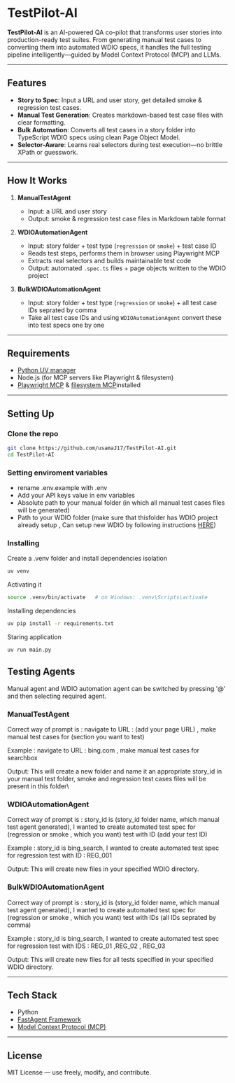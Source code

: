 # TestPilot-AI

**TestPilot-AI** is an AI-powered QA co-pilot that transforms user stories into production-ready test suites. From generating manual test cases to converting them into automated WDIO specs, it handles the full testing pipeline intelligently—guided by Model Context Protocol (MCP) and LLMs.

---

## Features

- **Story to Spec**: Input a URL and user story, get detailed smoke & regression test cases.
- **Manual Test Generation**: Creates markdown-based test case files with clear formatting.
- **Bulk Automation**: Converts all test cases in a story folder into TypeScript WDIO specs using clean Page Object Model.
- **Selector-Aware**: Learns real selectors during test execution—no brittle XPath or guesswork.

---

## How It Works

1. **ManualTestAgent**

   - Input: a URL and user story
   - Output: smoke & regression test case files in Markdown table format

2. **WDIOAutomationAgent**

   - Input: story folder + test type (`regression` or `smoke`) + test case ID
   - Reads test steps, performs them in browser using Playwright MCP
   - Extracts real selectors and builds maintainable test code
   - Output: automated `.spec.ts` files + page objects written to the WDIO project

3. **BulkWDIOAutomationAgent**

   - Input: story folder + test type (`regression` or `smoke`) + all test case IDs seprated by comma
   - Take all test case IDs and using `WDIOAutomationAgent` convert these into test specs one by one

---

## Requirements

- [Python UV manager](https://docs.astral.sh/uv/)
- Node.js (for MCP servers like Playwright & filesystem)
- [Playwright MCP](https://www.npmjs.com/package/@playwright/mcp) & [filesystem MCP](https://github.com/modelcontextprotocol/servers/tree/main/src/filesystem)installed

---

## Setting Up

### Clone the repo

```bash
git clone https://github.com/usamaJ17/TestPilot-AI.git
cd TestPilot-AI
```

### Setting enviroment variables

- rename .env.example with .env
- Add your API keys value in env variables
- Absolute path to your manual folder (in which all manual test cases files will be generated)
- Path to your WDIO folder (make sure that thisfolder has WDIO project already setup , Can setup new WDIO by following instructions [HERE](https://webdriver.io/docs/gettingstarted#initiate-a-webdriverio-setup))

### Installing

Create a .venv folder and install dependencies isolation

```bash
uv venv
```

Activating it

```bash
source .venv/bin/activate   # on Windows: .venv\Scripts\activate
```

Installing dependencies

```bash
uv pip install -r requirements.txt
```

Staring application

```bash
uv run main.py
```

## Testing Agents

Manual agent and WDIO automation agent can be switched by pressing '@' and then selecting required agent.

### ManualTestAgent

Correct way of prompt is :
navigate to URL : (add your page URL) , make manual test cases for (section you want to test)

Example :
navigate to URL : bing.com , make manual test cases for searchbox

Output:
This will create a new folder and name it an appropriate story_id in your manual test folder, smoke and regression test cases files will be present in this folder\

### WDIOAutomationAgent

Correct way of prompt is :
story_id is (story_id folder name, which manual test agent generated), I wanted to create automated test spec for (regression or smoke , which you want) test with ID (add your test ID)

Example :
story_id is bing_search, I wanted to create automated test spec for regression test with ID : REG_001

Output:
This will create new files in your specified WDIO directory.

### BulkWDIOAutomationAgent

Correct way of prompt is :
story_id is (story_id folder name, which manual test agent generated), I wanted to create automated test spec for (regression or smoke , which you want) test with IDs (all IDs seprated by comma)

Example :
story_id is bing_search, I wanted to create automated test spec for regression test with IDS : REG_01 ,REG_02 , REG_03

Output:
This will create new files for all tests specified in your specified WDIO directory.

---

## Tech Stack

- Python
- [FastAgent Framework](https://fast-agent.ai)
- [Model Context Protocol (MCP)](https://modelcontextprotocol.io/introduction)

---

## License

MIT License — use freely, modify, and contribute.
